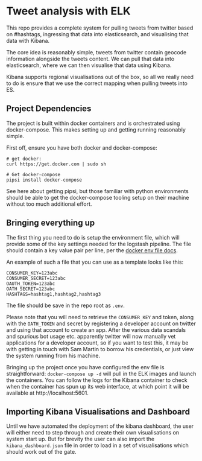 # Tweet analysis with ELK #


This repo provides a complete system for pulling tweets from twitter based on #hashtags, ingressing that data into elasticsearch, and visualising that data with Kibana.

The core idea is reasonably simple, tweets from twitter contain geocode information alongside the tweets content.  We can pull that data into elasticsearch, where we can then visualise that data using Kibana.

Kibana supports regional visualisations out of the box, so all we really need to do is ensure that we use the correct mapping when pulling tweets into ES.

## Project Dependencies ##
The project is built within docker containers and is orchestrated using docker-compose.  This makes setting up and getting running reasonably simple.

First off, ensure you have both docker and docker-compose:
```
# get docker:
curl https://get.docker.com | sudo sh

# Get docker-compose
pipsi install docker-compose
```

See here about getting pipsi, but those familiar with python environments should be able to get the docker-compose tooling setup on their machine without too much additional effort.


## Bringing everything up ##
The first thing you need to do is setup the environment file, which will provide some of the key settings needed for the logstash pipeline.  The file should contain a key value pair per line, per the [docker env file docs](https://docs.docker.com/compose/env-file/).

An example of such a file that you can use as a template looks like this:
```
CONSUMER_KEY=123abc
CONSUMER_SECRET=123abc
OAUTH_TOKEN=123abc
OATH_SECRET=123abc
HASHTAGS=hashtag1,hashtag2,hashtag3
```

The file should be save in the repo root as `.env`.

Please note that you will need to retrieve the `CONSUMER_KEY` and token, along with the `OATH_TOKEN` and secret by registering a developer account on twitter and using that account to create an app.  After the various data scandals and spurious bot usage etc. apparently twitter will now manually vet applications for a developer account, so if you want to test this, it may be with getting in touch with Sam Martin to borrow his credentials, or just view the system running from his machine.

Bringing up the project once you have configured the env file is straightforward: `docker-compose up -d` will pull in the ELK images and launch the containers.  You can follow the logs for the Kibana container to check when the container has spun up its web interface, at which point it will be available at http://localhost:5601.

## Importing Kibana Visualisations and Dashboard ##
Until we have automated the deployment of the kibana dashboard, the user will either need to step through and create their own visualisations on system start up.  But for brevity the user can also import the `kibana_dashboard.json` file in order to load in a set of visualisations which should work out of the gate.
